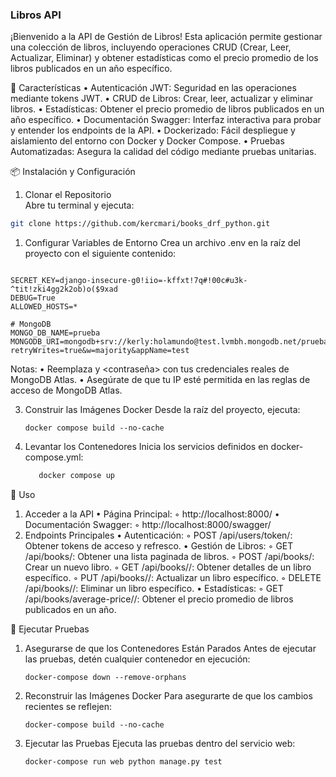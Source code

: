 ### Libros API
¡Bienvenido a la API de Gestión de Libros! Esta aplicación permite gestionar una colección de libros, incluyendo operaciones CRUD (Crear, Leer, Actualizar, Eliminar) y obtener estadísticas como el precio promedio de los libros publicados en un año específico.

🚀 Características
    • Autenticación JWT: Seguridad en las operaciones mediante tokens JWT.
    • CRUD de Libros: Crear, leer, actualizar y eliminar libros.
    • Estadísticas: Obtener el precio promedio de libros publicados en un año específico.
    • Documentación Swagger: Interfaz interactiva para probar y entender los endpoints de la API.
    • Dockerizado: Fácil despliegue y aislamiento del entorno con Docker y Docker Compose.
    • Pruebas Automatizadas: Asegura la calidad del código mediante pruebas unitarias.

📦 Instalación y Configuración

1. Clonar el Repositorio  
Abre tu terminal y ejecuta:
```bash
git clone https://github.com/kercmari/books_drf_python.git
```
1. Configurar Variables de Entorno
Crea un archivo .env en la raíz del proyecto con el siguiente contenido:

```

SECRET_KEY=django-insecure-g0!iio=-kffxt!7q#!00c#u3k-^tit!zki4gg2k2ob)o($9xad
DEBUG=True
ALLOWED_HOSTS=*

# MongoDB
MONGO_DB_NAME=prueba
MONGODB_URI=mongodb+srv://kerly:holamundo@test.lvmbh.mongodb.net/prueba?retryWrites=true&w=majority&appName=test

```

Notas: • Reemplaza <usuario> y <contraseña> con tus credenciales reales de MongoDB Atlas. • Asegúrate de que tu IP esté permitida en las reglas de acceso de MongoDB Atlas.

3. Construir las Imágenes Docker
Desde la raíz del proyecto, ejecuta:
    ```
    docker compose build --no-cache
    ```
4. Levantar los Contenedores
Inicia los servicios definidos en docker-compose.yml:
    ```bash
       docker compose up
    ```

🧭 Uso
1. Acceder a la API
    • Página Principal:
        ◦ http://localhost:8000/
    • Documentación Swagger:
        ◦ http://localhost:8000/swagger/
2. Endpoints Principales
    • Autenticación:
        ◦ POST /api/users/token/: Obtener tokens de acceso y refresco.
    • Gestión de Libros:
        ◦ GET /api/books/: Obtener una lista paginada de libros.
        ◦ POST /api/books/: Crear un nuevo libro.
        ◦ GET /api/books/<id>/: Obtener detalles de un libro específico.
        ◦ PUT /api/books/<id>/: Actualizar un libro específico.
        ◦ DELETE /api/books/<id>/: Eliminar un libro específico.
    • Estadísticas:
        ◦ GET /api/books/average-price/<year>/: Obtener el precio promedio de libros publicados en un año.

🧪 Ejecutar Pruebas

1. Asegurarse de que los Contenedores Están Parados
Antes de ejecutar las pruebas, detén cualquier contenedor en ejecución:

    ```
    docker-compose down --remove-orphans
    ```
1. Reconstruir las Imágenes Docker
Para asegurarte de que los cambios recientes se reflejen:
    ```
    docker-compose build --no-cache
    ```
1. Ejecutar las Pruebas
Ejecuta las pruebas dentro del servicio web:
    ```
    docker-compose run web python manage.py test
    ```